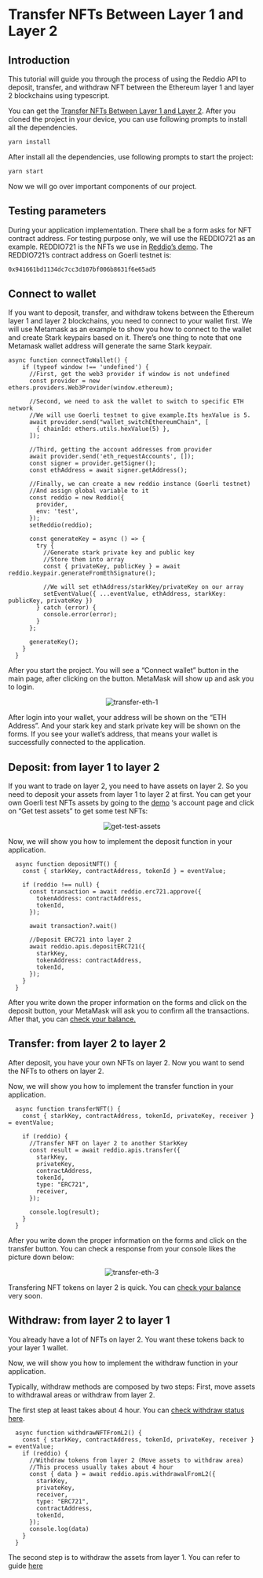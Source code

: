 # Transfer NFTs Between Layer 1 and Layer 2

## Introduction

This tutorial will guide you through the process of using the Reddio API to deposit, transfer, and withdraw NFT between the Ethereum layer 1 and layer 2 blockchains using typescript.

You can get the [Transfer NFTs Between Layer 1 and Layer 2](https://github.com/reddio-com/Tutorial-Examples/blob/master/ERC721-transfer-tutorial-example/src/pages/index.tsx). After you cloned the project in your device, you can use following prompts to install all the dependencies.

```bash
yarn install
```

After install all the dependencies, use  following prompts to start the project:

```bash
yarn start
```

Now we will go over important components of our project.

## Testing parameters

During your application implementation. There shall be a form asks for NFT contract address. For testing purpose only, we will use the REDDIO721 as an example. REDDIO721 is the NFTs we use in [Reddio’s demo](https://demos.reddio.com/). The REDDIO721’s contract address on Goerli testnet is:

```bash
0x941661bd1134dc7cc3d107bf006b8631f6e65ad5
```

## Connect to wallet

If you want to deposit, transfer, and withdraw tokens between the Ethereum layer 1 and layer 2 blockchains, you need to connect to your wallet first. We will use Metamask as an example to show you how to connect to the wallet and create Stark keypairs based on it. There’s one thing to note that one Metamask wallet address will generate the same Stark keypair. 

```tsx
async function connectToWallet() {
    if (typeof window !== 'undefined') {
      //First, get the web3 provider if window is not undefined
      const provider = new ethers.providers.Web3Provider(window.ethereum);

      //Second, we need to ask the wallet to switch to specific ETH network
      //We will use Goerli testnet to give example.Its hexValue is 5.
      await provider.send("wallet_switchEthereumChain", [
        { chainId: ethers.utils.hexValue(5) },
      ]);

      //Third, getting the account addresses from provider
      await provider.send('eth_requestAccounts', []);
      const signer = provider.getSigner();
      const ethAddress = await signer.getAddress();

      //Finally, we can create a new reddio instance (Goerli testnet) 
      //And assign global variable to it
      const reddio = new Reddio({
        provider,
        env: 'test',
      });
      setReddio(reddio);

      const generateKey = async () => {
        try {
          //Generate stark private key and public key 
          //Store them into array
          const { privateKey, publicKey } = await reddio.keypair.generateFromEthSignature();

          //We will set ethAddress/starkKey/privateKey on our array
          setEventValue({ ...eventValue, ethAddress, starkKey: publicKey, privateKey })
        } catch (error) {
          console.error(error);
        }
      };

      generateKey();
    }
  }
```

After you start the project. You will see a “Connect wallet” button in the main page, after clicking on the button. MetaMask will show up and ask you to login. 

<p align="center">
  <img src="/transfer-eth-1.png" alt="transfer-eth-1"/>
</p>


After login into your wallet, your address will be shown on the “ETH Address”. And your stark key and stark private key will be shown on the forms. If you see your wallet’s address, that means your wallet is successfully connected to the application.

## Deposit: from layer 1 to layer 2

If you want to trade on layer 2, you need to have assets on layer 2. So you need to deposit your assets from layer 1 to layer 2 at first. You can get your own Goerli test NFTs assets by going to the [demo](https://demos.reddio.com/) ‘s account page and click on “Get test assets” to get some test NFTs:

<p align="center">
  <img src="/get-test-assets.png" alt="get-test-assets"/>
</p>
Now, we will show you how to implement the deposit function in your application.

```tsx
  async function depositNFT() {
    const { starkKey, contractAddress, tokenId } = eventValue;

    if (reddio !== null) {
      const transaction = await reddio.erc721.approve({
        tokenAddress: contractAddress,
        tokenId,
      });

      await transaction?.wait()

      //Deposit ERC721 into layer 2
      await reddio.apis.depositERC721({
        starkKey,
        tokenAddress: contractAddress,
        tokenId,
      });
    }
  }
```

After you write down the proper information on the forms and click on the deposit button, your MetaMask will ask you to confirm all the transactions. After that, you can [check your balance.](https://docs.reddio.com/guide/getting-started/check-your-eth-erc20-nft-balance.html)

## Transfer: from layer 2 to layer 2

After deposit, you have your own NFTs on layer 2. Now you want to send the NFTs to others on layer 2. 

Now, we will show you how to implement the transfer function in your application.

```tsx
  async function transferNFT() {
    const { starkKey, contractAddress, tokenId, privateKey, receiver } = eventValue;

    if (reddio) {
      //Transfer NFT on layer 2 to another StarkKey
      const result = await reddio.apis.transfer({
        starkKey,
        privateKey,
        contractAddress,
        tokenId,
        type: "ERC721",
        receiver,
      });

      console.log(result);
    }
  }
```

After you write down the proper information on the forms and click on the transfer button. You can check a response from your console likes the picture down below:

<p align="center">
  <img src="/transfer-eth-3.png" alt="transfer-eth-3"/>
</p>

Transfering NFT tokens on layer 2 is quick. You can [check your balance](https://docs.reddio.com/guide/getting-started/check-your-eth-erc20-nft-balance.html) very soon.

## Withdraw: from layer 2 to layer 1

You already have a lot of NFTs on layer 2. You want these tokens back to your layer 1 wallet. 

Now, we will show you how to implement the withdraw function in your application. 

Typically, withdraw methods are composed by two steps: First, move assets to withdrawal areas or withdraw from layer 2. 

The first step at least takes about 4 hour. You can [check withdraw status here](https://docs.reddio.com/guide/api-reference/withdraw.html#withdrawal-status). 

```tsx
  async function withdrawNFTFromL2() {
    const { starkKey, contractAddress, tokenId, privateKey, receiver } = eventValue;
    if (reddio) {
      //Withdraw tokens from layer 2 (Move assets to withdraw area)
      //This process usually takes about 4 hour
      const { data } = await reddio.apis.withdrawalFromL2({
        starkKey,
        privateKey,
        receiver,
        type: "ERC721",
        contractAddress,
        tokenId,
      });
      console.log(data)
    }
  }
```

The second step is to withdraw the assets from layer 1. You can refer to guide [here](https://docs.reddio.com/guide/jssdk-reference/withdraw.html#withdrawalfroml1)